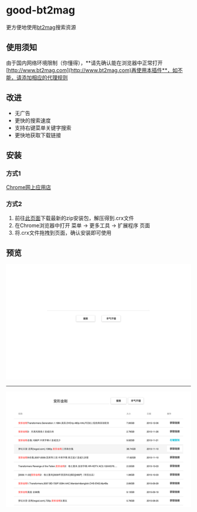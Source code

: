 # good-bt2mag

更方便地使用[bt2mag](http://www.bt2mag.com)搜索资源

## 使用须知

由于国内网络环境限制（你懂得），**请先确认能在浏览器中正常打开[http://www.bt2mag.com](http://www.bt2mag.com)再使用本插件**，如不能，请添加相应的代理规则

## 改进

* 无广告
* 更快的搜索速度
* 支持右键菜单关键字搜索
* 更快地获取下载链接

## 安装

### 方式1

[Chrome网上应用店](https://chrome.google.com/webstore/detail/bt2mag/mbkbpijebbclkfpgghmklejihnpmdphf)

### 方式2

1. 前往[此页面](https://github.com/chshouyu/good-bt2mag/releases)下载最新的zip安装包，解压得到.crx文件
2. 在Chrome浏览器中打开 菜单 -> 更多工具 -> 扩展程序 页面
3. 将.crx文件拖拽到页面，确认安装即可使用

## 预览

![image](screenshot/1.jpg)

-------

![image](screenshot/2.jpg)
